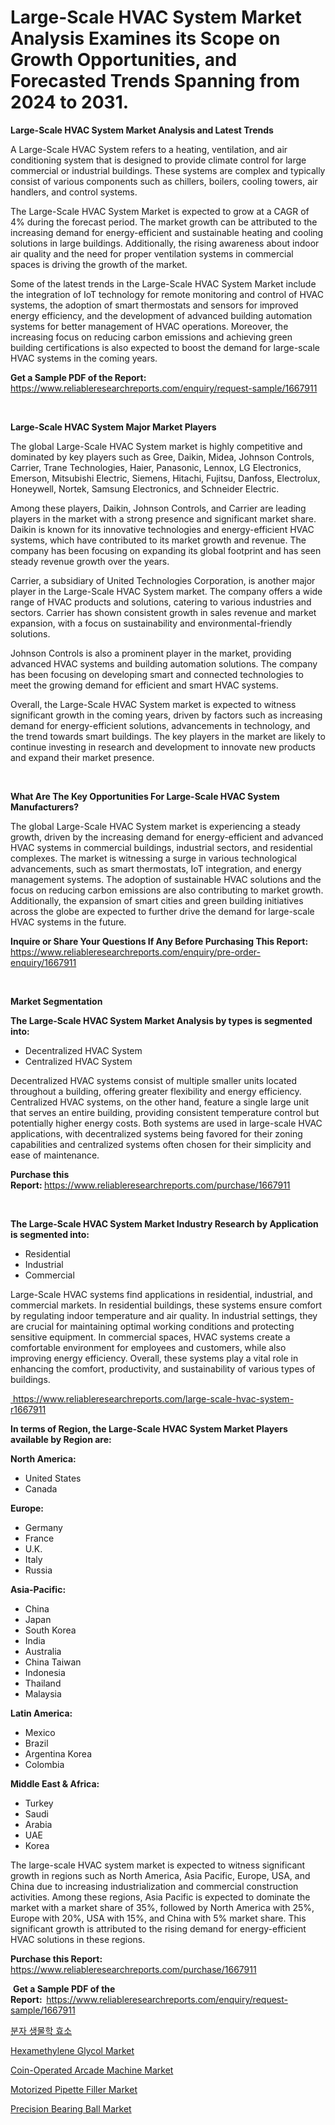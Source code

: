 <p><h1>Large-Scale HVAC System Market Analysis Examines its Scope on Growth Opportunities, and Forecasted Trends Spanning from 2024 to 2031.</h1></p><p><strong>Large-Scale HVAC System Market Analysis and Latest Trends</strong></p>
<p><p>A Large-Scale HVAC System refers to a heating, ventilation, and air conditioning system that is designed to provide climate control for large commercial or industrial buildings. These systems are complex and typically consist of various components such as chillers, boilers, cooling towers, air handlers, and control systems.</p><p>The Large-Scale HVAC System Market is expected to grow at a CAGR of 4% during the forecast period. The market growth can be attributed to the increasing demand for energy-efficient and sustainable heating and cooling solutions in large buildings. Additionally, the rising awareness about indoor air quality and the need for proper ventilation systems in commercial spaces is driving the growth of the market.</p><p>Some of the latest trends in the Large-Scale HVAC System Market include the integration of IoT technology for remote monitoring and control of HVAC systems, the adoption of smart thermostats and sensors for improved energy efficiency, and the development of advanced building automation systems for better management of HVAC operations. Moreover, the increasing focus on reducing carbon emissions and achieving green building certifications is also expected to boost the demand for large-scale HVAC systems in the coming years.</p></p>
<p><strong>Get a Sample PDF of the Report:&nbsp;</strong> <a href="https://www.reliableresearchreports.com/enquiry/request-sample/1667911">https://www.reliableresearchreports.com/enquiry/request-sample/1667911</a></p>
<p>&nbsp;</p>
<p><strong>Large-Scale HVAC System Major Market Players</strong></p>
<p><p>The global Large-Scale HVAC System market is highly competitive and dominated by key players such as Gree, Daikin, Midea, Johnson Controls, Carrier, Trane Technologies, Haier, Panasonic, Lennox, LG Electronics, Emerson, Mitsubishi Electric, Siemens, Hitachi, Fujitsu, Danfoss, Electrolux, Honeywell, Nortek, Samsung Electronics, and Schneider Electric.</p><p>Among these players, Daikin, Johnson Controls, and Carrier are leading players in the market with a strong presence and significant market share. Daikin is known for its innovative technologies and energy-efficient HVAC systems, which have contributed to its market growth and revenue. The company has been focusing on expanding its global footprint and has seen steady revenue growth over the years.</p><p>Carrier, a subsidiary of United Technologies Corporation, is another major player in the Large-Scale HVAC System market. The company offers a wide range of HVAC products and solutions, catering to various industries and sectors. Carrier has shown consistent growth in sales revenue and market expansion, with a focus on sustainability and environmental-friendly solutions.</p><p>Johnson Controls is also a prominent player in the market, providing advanced HVAC systems and building automation solutions. The company has been focusing on developing smart and connected technologies to meet the growing demand for efficient and smart HVAC systems.</p><p>Overall, the Large-Scale HVAC System market is expected to witness significant growth in the coming years, driven by factors such as increasing demand for energy-efficient solutions, advancements in technology, and the trend towards smart buildings. The key players in the market are likely to continue investing in research and development to innovate new products and expand their market presence.</p></p>
<p>&nbsp;</p>
<p><strong>What Are The Key Opportunities For Large-Scale HVAC System Manufacturers?</strong></p>
<p><p>The global Large-Scale HVAC System market is experiencing a steady growth, driven by the increasing demand for energy-efficient and advanced HVAC systems in commercial buildings, industrial sectors, and residential complexes. The market is witnessing a surge in various technological advancements, such as smart thermostats, IoT integration, and energy management systems. The adoption of sustainable HVAC solutions and the focus on reducing carbon emissions are also contributing to market growth. Additionally, the expansion of smart cities and green building initiatives across the globe are expected to further drive the demand for large-scale HVAC systems in the future.</p></p>
<p><strong>Inquire or Share Your Questions If Any Before Purchasing This Report:</strong> <a href="https://www.reliableresearchreports.com/enquiry/pre-order-enquiry/1667911">https://www.reliableresearchreports.com/enquiry/pre-order-enquiry/1667911</a></p>
<p>&nbsp;</p>
<p><strong>Market Segmentation</strong></p>
<p><strong>The Large-Scale HVAC System Market Analysis by types is segmented into:</strong></p>
<p><ul><li>Decentralized HVAC System</li><li>Centralized HVAC System</li></ul></p>
<p><p>Decentralized HVAC systems consist of multiple smaller units located throughout a building, offering greater flexibility and energy efficiency. Centralized HVAC systems, on the other hand, feature a single large unit that serves an entire building, providing consistent temperature control but potentially higher energy costs. Both systems are used in large-scale HVAC applications, with decentralized systems being favored for their zoning capabilities and centralized systems often chosen for their simplicity and ease of maintenance.</p></p>
<p><strong>Purchase this Report:&nbsp;</strong><a href="https://www.reliableresearchreports.com/purchase/1667911">https://www.reliableresearchreports.com/purchase/1667911</a></p>
<p>&nbsp;</p>
<p><strong>The Large-Scale HVAC System Market Industry Research by Application is segmented into:</strong></p>
<p><ul><li>Residential</li><li>Industrial</li><li>Commercial</li></ul></p>
<p><p>Large-Scale HVAC systems find applications in residential, industrial, and commercial markets. In residential buildings, these systems ensure comfort by regulating indoor temperature and air quality. In industrial settings, they are crucial for maintaining optimal working conditions and protecting sensitive equipment. In commercial spaces, HVAC systems create a comfortable environment for employees and customers, while also improving energy efficiency. Overall, these systems play a vital role in enhancing the comfort, productivity, and sustainability of various types of buildings.</p></p>
<p><a href="https://www.reliableresearchreports.com/large-scale-hvac-system-r1667911">&nbsp;https://www.reliableresearchreports.com/large-scale-hvac-system-r1667911</a></p>
<p><strong>In terms of Region, the Large-Scale HVAC System Market Players available by Region are:</strong></p>
<p>
    <p> <strong> North America: </strong>
        <ul>
            <li>United States</li>
            <li>Canada</li>
        </ul>
        </p> 
    <p> <strong> Europe: </strong>
        <ul>
            <li>Germany</li>
            <li>France</li>
            <li>U.K.</li>
            <li>Italy</li>
            <li>Russia</li>
        </ul>
        </p> 
    <p> <strong> Asia-Pacific: </strong>
        <ul>
            <li>China</li>
            <li>Japan</li>
            <li>South Korea</li>
            <li>India</li>
            <li>Australia</li>
            <li>China Taiwan</li>
            <li>Indonesia</li>
            <li>Thailand</li>
            <li>Malaysia</li>
        </ul>
        </p> 
    <p> <strong> Latin America: </strong>
        <ul>
            <li>Mexico</li>
            <li>Brazil</li>
            <li>Argentina Korea</li>
            <li>Colombia</li>
        </ul>
        </p> 
    <p> <strong> Middle East & Africa: </strong>
        <ul>
            <li>Turkey</li>
            <li>Saudi</li>
            <li>Arabia</li>
            <li>UAE</li>
            <li>Korea</li>
        </ul>
    </p>
    </p>
<p><p>The large-scale HVAC system market is expected to witness significant growth in regions such as North America, Asia Pacific, Europe, USA, and China due to increasing industrialization and commercial construction activities. Among these regions, Asia Pacific is expected to dominate the market with a market share of 35%, followed by North America with 25%, Europe with 20%, USA with 15%, and China with 5% market share. This significant growth is attributed to the rising demand for energy-efficient HVAC solutions in these regions.</p></p>
<p><strong>Purchase this Report: </strong><a href="https://www.reliableresearchreports.com/purchase/1667911">https://www.reliableresearchreports.com/purchase/1667911</a></p>
<p>&nbsp;<strong>Get a Sample PDF of the Report:&nbsp;&nbsp;</strong><a href="https://www.reliableresearchreports.com/enquiry/request-sample/1667911">https://www.reliableresearchreports.com/enquiry/request-sample/1667911</a></p>
<p><strong></strong></p>
<p><p><a href="https://github.com/novabrown3/Market-Research-Report-List-1/blob/main/127875036796.md">분자 생물학 효소</a></p><p><a href="https://issuu.com/reportprime-2/docs/hexamethylene-glycol-market-size-2030.pptx">Hexamethylene Glycol Market</a></p><p><a href="https://github.com/mauripalmi/Market-Research-Report-List-3/blob/main/coin-operated-arcade-machine-market.md">Coin-Operated Arcade Machine Market</a></p><p><a href="https://www.linkedin.com/pulse/motorized-pipette-filler-market-share-evolution-growth-pcdoc?trackingId=2S7Rd4PjYM%2BDWn8JVHdZHQ%3D%3D">Motorized Pipette Filler Market</a></p><p><a href="https://github.com/gulaimolin/Market-Research-Report-List-4/blob/main/precision-bearing-ball-market.md">Precision Bearing Ball Market</a></p></p>